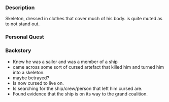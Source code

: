 ### Description

Skeleton, dressed in clothes that cover much of his body. is quite muted as to not stand out. 

### Personal Quest

### Backstory

- Knew he was a sailor and was a member of a ship
- came across some sort of cursed artefact that killed him and turned him into a skeleton.
- maybe betrayed?
- Is now cursed to live on. 
- Is searching for the ship/crew/person that left him cursed are. 
- Found evidence that the ship is on its way to the grand coalition. 